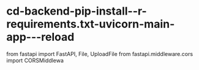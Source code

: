 # cd-backend-pip-install--r-requirements.txt-uvicorn-main-app---reload
from fastapi import FastAPI, File, UploadFile from fastapi.middleware.cors import CORSMiddlewa
